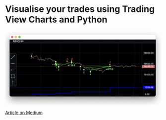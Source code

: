 # Visualise your trades using Trading View Charts and Python

![Chart](TW.png "Chart")

[Article on Medium](https://medium.com/@rozdol/visualise-your-trades-using-tradingview-charts-and-python-55a2b1808695)
